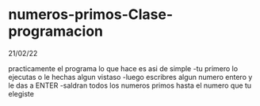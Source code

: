 # numeros-primos-Clase-programacion
21/02/22
 
practicamente el programa lo que hace es asi de simple
-tu primero lo ejecutas o le hechas algun vistaso
-luego escribres algun numero entero y le das a ENTER
-saldran todos los numeros primos hasta el numero que tu elegiste 
